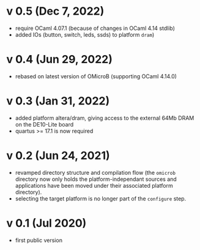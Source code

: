 # v 0.5 (Dec 7, 2022)

- require OCaml 4.07.1 (because of changes in OCaml 4.14 stdlib)
- added IOs (button, switch, leds, ssds) to platform `dram`)

# v 0.4 (Jun 29, 2022)

- rebased on latest version of OMicroB (supporting OCaml 4.14.0)

# v 0.3 (Jan 31, 2022)

- added platform altera/dram, giving access to the external 64Mb DRAM on the DE10-Lite board
- quartus >= 17.1 is now required

# v 0.2 (Jun 24, 2021)
- revamped directory structure and compilation flow (the `omicrob` directory now only holds the
  platform-independant sources and applications have been moved under their associated platform
  directory). 
- selecting the target platform is no longer part of the `configure` step.

# v 0.1 (Jul 2020)
- first public version

